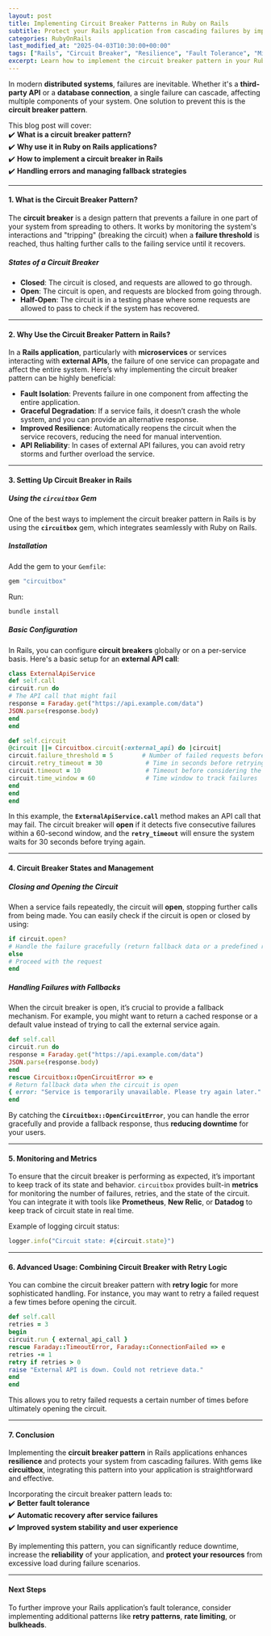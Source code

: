 ```yaml
---
layout: post  
title: Implementing Circuit Breaker Patterns in Ruby on Rails  
subtitle: Protect your Rails application from cascading failures by implementing the circuit breaker pattern  
categories: RubyOnRails
last_modified_at: "2025-04-03T10:30:00+00:00"
tags: ["Rails", "Circuit Breaker", "Resilience", "Fault Tolerance", "Microservices"]  
excerpt: Learn how to implement the circuit breaker pattern in your Ruby on Rails applications to improve resilience, reduce downtime, and handle failures gracefully.  
---
```

In modern **distributed systems**, failures are inevitable. Whether it's a **third-party API** or a **database connection**, a single failure can cascade, affecting multiple components of your system. One solution to prevent this is the **circuit breaker pattern**.

This blog post will cover:  
✔️ **What is a circuit breaker pattern?**  
✔️ **Why use it in Ruby on Rails applications?**  
✔️ **How to implement a circuit breaker in Rails**  
✔️ **Handling errors and managing fallback strategies**

---

#### **1. What is the Circuit Breaker Pattern?**
The **circuit breaker** is a design pattern that prevents a failure in one part of your system from spreading to others. It works by monitoring the system's interactions and "tripping" (breaking the circuit) when a **failure threshold** is reached, thus halting further calls to the failing service until it recovers.

##### **States of a Circuit Breaker**
- **Closed**: The circuit is closed, and requests are allowed to go through.
- **Open**: The circuit is open, and requests are blocked from going through.
- **Half-Open**: The circuit is in a testing phase where some requests are allowed to pass to check if the system has recovered.

---

#### **2. Why Use the Circuit Breaker Pattern in Rails?**
In a **Rails application**, particularly with **microservices** or services interacting with **external APIs**, the failure of one service can propagate and affect the entire system. Here’s why implementing the circuit breaker pattern can be highly beneficial:

- **Fault Isolation**: Prevents failure in one component from affecting the entire application.
- **Graceful Degradation**: If a service fails, it doesn’t crash the whole system, and you can provide an alternative response.
- **Improved Resilience**: Automatically reopens the circuit when the service recovers, reducing the need for manual intervention.
- **API Reliability**: In cases of external API failures, you can avoid retry storms and further overload the service.

---

#### **3. Setting Up Circuit Breaker in Rails**
##### **Using the `circuitbox` Gem**
One of the best ways to implement the circuit breaker pattern in Rails is by using the **`circuitbox`** gem, which integrates seamlessly with Ruby on Rails.

##### **Installation**
Add the gem to your `Gemfile`:  
```ruby  
gem "circuitbox"  
```

Run:  
```sh  
bundle install  
```

##### **Basic Configuration**
In Rails, you can configure **circuit breakers** globally or on a per-service basis. Here's a basic setup for an **external API call**:

```ruby  
class ExternalApiService
def self.call
circuit.run do
# The API call that might fail
response = Faraday.get("https://api.example.com/data")
JSON.parse(response.body)
end
end

def self.circuit
@circuit ||= Circuitbox.circuit(:external_api) do |circuit|
circuit.failure_threshold = 5        # Number of failed requests before opening the circuit
circuit.retry_timeout = 30            # Time in seconds before retrying
circuit.timeout = 10                  # Timeout before considering the request a failure
circuit.time_window = 60              # Time window to track failures
end
end
end
```

In this example, the **`ExternalApiService.call`** method makes an API call that may fail. The circuit breaker will **open** if it detects five consecutive failures within a 60-second window, and the **`retry_timeout`** will ensure the system waits for 30 seconds before trying again.

---

#### **4. Circuit Breaker States and Management**
##### **Closing and Opening the Circuit**
When a service fails repeatedly, the circuit will **open**, stopping further calls from being made. You can easily check if the circuit is open or closed by using:  
```ruby  
if circuit.open?
# Handle the failure gracefully (return fallback data or a predefined response)
else
# Proceed with the request
end  
```

##### **Handling Failures with Fallbacks**
When the circuit breaker is open, it’s crucial to provide a fallback mechanism. For example, you might want to return a cached response or a default value instead of trying to call the external service again.

```ruby  
def self.call
circuit.run do
response = Faraday.get("https://api.example.com/data")
JSON.parse(response.body)
end
rescue Circuitbox::OpenCircuitError => e
# Return fallback data when the circuit is open
{ error: "Service is temporarily unavailable. Please try again later." }
end
```

By catching the **`Circuitbox::OpenCircuitError`**, you can handle the error gracefully and provide a fallback response, thus **reducing downtime** for your users.

---

#### **5. Monitoring and Metrics**
To ensure that the circuit breaker is performing as expected, it’s important to keep track of its state and behavior. `circuitbox` provides built-in **metrics** for monitoring the number of failures, retries, and the state of the circuit. You can integrate it with tools like **Prometheus**, **New Relic**, or **Datadog** to keep track of circuit state in real time.

Example of logging circuit status:
```ruby  
logger.info("Circuit state: #{circuit.state}")
```

---

#### **6. Advanced Usage: Combining Circuit Breaker with Retry Logic**
You can combine the circuit breaker pattern with **retry logic** for more sophisticated handling. For instance, you may want to retry a failed request a few times before opening the circuit.

```ruby  
def self.call
retries = 3
begin
circuit.run { external_api_call }
rescue Faraday::TimeoutError, Faraday::ConnectionFailed => e
retries -= 1
retry if retries > 0
raise "External API is down. Could not retrieve data."
end
end
```

This allows you to retry failed requests a certain number of times before ultimately opening the circuit.

---

#### **7. Conclusion**
Implementing the **circuit breaker pattern** in Rails applications enhances **resilience** and protects your system from cascading failures. With gems like **circuitbox**, integrating this pattern into your application is straightforward and effective.

Incorporating the circuit breaker pattern leads to:  
✔️ **Better fault tolerance**  
✔️ **Automatic recovery after service failures**  
✔️ **Improved system stability and user experience**

By implementing this pattern, you can significantly reduce downtime, increase the **reliability** of your application, and **protect your resources** from excessive load during failure scenarios.

---

#### **Next Steps**
To further improve your Rails application’s fault tolerance, consider implementing additional patterns like **retry patterns**, **rate limiting**, or **bulkheads**.  
